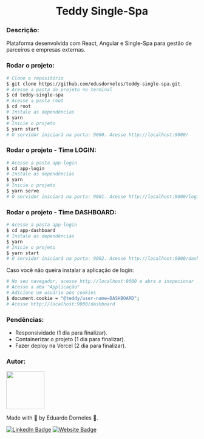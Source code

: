 <h1 align="center">Teddy Single-Spa</h1>

<h3>Descrição:</h3>
<p>Plataforma desenvolvida com React, Angular e Single-Spa para gestão de parceiros e empresas externas.</p>

<h3>Rodar o projeto:</h3>

```bash
# Clone o repositório
$ git clone https://github.com/edusdorneles/teddy-single-spa.git
# Acesse a pasta do projeto no terminal
$ cd teddy-single-spa
# Acesse a pasta root
$ cd root
# Instale as dependências
$ yarn
# Inicie o projeto
$ yarn start
# O servidor iniciará na porta: 9000. Acesse http://localhost:9000/
```

<h3>Rodar o projeto - Time LOGIN:</h3>

```bash
# Acesse a pasta app-login
$ cd app-login
# Instale as dependências
$ yarn
# Inicie o projeto
$ yarn serve
# O servidor iniciará na porta: 9001. Acesse http://localhost:9000/login
```

<h3>Rodar o projeto - Time DASHBOARD:</h3>

```bash
# Acesse a pasta app-login
$ cd app-dashboard
# Instale as dependências
$ yarn
# Inicie o projeto
$ yarn start
# O servidor iniciará na porta: 9002. Acesse http://localhost:9000/dashboard
```

<p>Caso você não queira instalar a aplicação de login:</p>

```bash
# No seu navegador, acesse http://localhost:9000 e abra o inspecionar
# Acesse a aba "Applicação"
# Adicione um usuário aos cookies
$ document.cookie = "@teddy/user-name=DASHBOARD";
# Acesse http://localhost:9000/dashboard
```

<h3>Pendências:</h3>
<ul>
    <li>Responsividade (1 dia para finalizar).</li>
    <li>Containerizar o projeto (1 dia para finalizar).</li>
    <li>Fazer deploy na Vercel (2 dia para finalizar).</li>
</ul>

<h3>Autor:</h3>
<img src="https://avatars.githubusercontent.com/dududornelees" height="100" />

Made with 💙 by Eduardo Dorneles 👋.

[![LinkedIn Badge](https://img.shields.io/badge/LinkedIn-0077B5?style=for-the-badge&logo=linkedin&logoColor=white)](https://www.linkedin.com/in/dududornelees/) [![Website Badge](https://img.shields.io/badge/website-14141C?style=for-the-badge&logo=About.me&logoColor=white)](https://dududornelees.com.br/)
